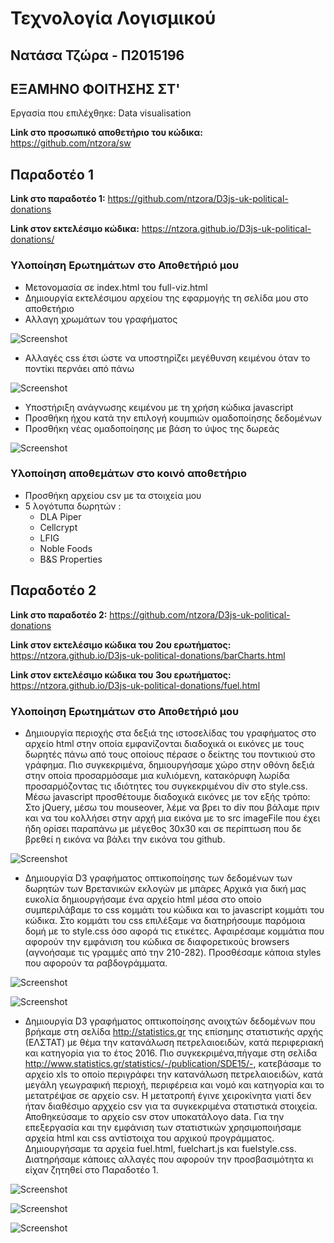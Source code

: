 # Τεχνολογία Λογισμικού 
## Νατάσα Τζώρα - Π2015196
## ΕΞΑΜΗΝΟ ΦΟΙΤΗΣΗΣ ΣΤ'

Εργασία που επιλέχθηκε: Data visualisation

**Link στο προσωπικό αποθετήριο του κώδικα:** https://github.com/ntzora/sw

## Παραδοτέο 1
**Link στο παραδοτέο 1:**  https://github.com/ntzora/D3js-uk-political-donations

**Link στον εκτελέσιμο κώδικα:** https://ntzora.github.io/D3js-uk-political-donations/

### Υλοποίηση Ερωτημάτων στο Αποθετήριό μου

* Μετονομασία σε index.html του full-viz.html
* Δημιουργία εκτελέσιμου αρχείου της εφαρμογής τη σελίδα μου στο αποθετήριο
* Αλλαγη χρωμάτων του γραφήματος

![Screenshot](para2.png "Σύγκριση παλιού και νέου κώδικα")

* Αλλαγές css έτσι ώστε να υποστηρίζει μεγέθυνση κειμένου όταν το ποντίκι περνάει από πάνω

![Screenshot](para3.png "Μεγέθυνση κειμένου")

* Υποστήριξη ανάγνωσης κειμένου με τη χρήση κώδικα javascript
* Προσθήκη ήχου κατά την επιλογή κουμπιών ομαδοποίησης δεδομένων
* Προσθήκη νέας ομαδοποίησης με βάση το ύψος της δωρεάς

![Screenshot](para1.png "Δημιουργία νέας ομαδοποίησης")

### Υλοποίηση αποθεμάτων στο κοινό αποθετήριο

* Προσθήκη αρχείου csv με τα στοιχεία μου 
* 5 λογότυπα δωρητών :
  * DLA Piper
  * Cellcrypt
  * LFIG
  * Noble Foods
  * B&S Properties

## Παραδοτέο 2

**Link στο παραδοτέο 2:**  https://github.com/ntzora/D3js-uk-political-donations

**Link στον εκτελέσιμο κώδικα του 2ου ερωτήματος:** https://ntzora.github.io/D3js-uk-political-donations/barCharts.html

**Link στον εκτελέσιμο κώδικα του 3ου ερωτήματος:** https://ntzora.github.io/D3js-uk-political-donations/fuel.html


### Υλοποίηση Ερωτημάτων στο Αποθετήριό μου

* Δημιουργία περιοχής στα δεξιά της ιστοσελίδας του γραφήματος στο αρχείο html στην οποία εμφανίζονται διαδοχικά οι εικόνες με τους δωρητές πάνω από τους οποίους πέρασε ο δείκτης του ποντικιού στο γράφημα. Πιο συγκεκριμένα, δημιουργήσαμε χώρο στην οθόνη δεξιά στην οποία προσαρμόσαμε μια κυλιόμενη, κατακόρυφη λωρίδα προσαρμόζοντας τις ιδιότητες του συγκεκριμένου div στο style.css. Μέσω javascript προσθέτουμε διαδοχικά εικόνες με τον εξής τρόπο: Στο jQuery, μέσω του mouseover, λέμε να βρει το div που βάλαμε πριν και να του κολλήσει στην αρχή μια εικόνα με το src imageFile που έχει ήδη ορίσει παραπάνω με μέγεθος 30x30 και σε περίπτωση που δε βρεθεί η εικόνα να βάλει την εικόνα του github.

![Screenshot](para4.png "Η πλαϊνή λίστα με τους δωρητές")

* Δημιουργία D3 γραφήματος οπτικοποίησης των δεδομένων των δωρητών των Βρετανικών εκλογών με μπάρες 
Αρχικά για δική μας ευκολία δημιουργήσαμε ένα αρχείο html μέσα στο οποίο συμπεριλάβαμε το css κομμάτι του κώδικα και το javascript κομμάτι του κώδικα. Στο κομμάτι του css επιλέξαμε να διατηρήσουμε παρόμοια δομή με το style.css όσο αφορά τις ετικέτες. Αφαιρέσαμε κομμάτια που αφορούν την εμφάνιση του κώδικα σε διαφορετικούς browsers (αγνοήσαμε τις γραμμές από την 210-282). Προσθέσαμε κάποια styles που αφορούν τα ραβδογράμματα.

![Screenshot](para5.png "Το πρώτο γράφημα με μπάρες (χρηματοδότηση κομμάτων)")

![Screenshot](para6.png "Το δεύτερο γράφημα με μπάρες (συνεισφορά των συλλογικοτήτων)")

* Δημιουργία D3 γραφήματος οπτικοποίησης ανοιχτών δεδομένων που βρήκαμε στη σελίδα http://statistics.gr της επίσημης στατιστικής αρχής (ΕΛΣΤΑΤ) με θέμα την κατανάλωση πετρελαιοειδών, κατά περιφεριακή και κατηγορία για το έτος 2016. Πιο συγκεκριμένα,πήγαμε στη σελίδα http://www.statistics.gr/statistics/-/publication/SDE15/-, κατεβάσαμε το αρχείο xls το οποίο περιγράφει την κατανάλωση πετρελαιοειδών, κατά μεγάλη γεωγραφική περιοχή, περιφέρεια και νομό και κατηγορία και το μετατρέψαε σε αρχείο csv. Η μετατροπή έγινε χειροκίνητα γιατί δεν ήταν διαθέσιμο αρχχείο csv για τα συγκεκριμένα στατιστικά στοιχεία. Αποθηκεύσαμε το αρχείο csv στον υποκατάλογο data.
Για την επεξεργασία και την εμφάνιση των στατιστικών χρησιμοποιήσαμε αρχεία html και css αντίστοιχα του αρχικού προγράμματος. Δημιουργήσαμε τα αρχεία fuel.html, fuelchart.js και fuelstyle.css. Διατηρήσαμε κάποιες αλλαγές που αφορούν την προσβασιμότητα κι είχαν ζητηθεί στο Παραδοτέο 1.

![Screenshot](para7.png "Το πρώτο γράφημα από τα στοιχεία της ΕΛΣΤΑΤ (Συνολική εικόνα)")

![Screenshot](para8.png "Το δεύτερο γράφημα από τα στοιχεία της ΕΛΣΤΑΤ (Κατά περιφερειακή ενότητα)")

![Screenshot](para9.png "Το τρίτο γράφημα από τα στοιχεία της ΕΛΣΤΑΤ (Κατά τύπο καύσιμου)")

